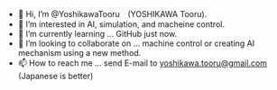 - 👋 Hi, I’m @YoshikawaTooru　(YOSHIKAWA Tooru).
- 👀 I’m interested in AI, simulation, and macheine control.
- 🌱 I’m currently learning ... GitHub just now.
- 💞️ I’m looking to collaborate on ... machine control or creating AI mechanism using a new method.
- 📫 How to reach me ... send E-mail to yoshikawa.tooru@gmail.com (Japanese is better)

<!---
YoshikawaTooru/YoshikawaTooru is a ✨ special ✨ repository because its `README.md` (this file) appears on your GitHub profile.
You can click the Preview link to take a look at your changes.
--->
